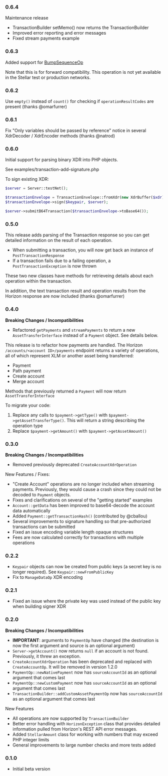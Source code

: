 ### 0.6.4

Maintenance release

 * TransactionBuilder setMemo() now returns the TransactionBuilder
 * Improved error reporting and error messages
 * Fixed stream payments example

### 0.6.3

Added support for [BumpSequenceOp](https://github.com/stellar/stellar-protocol/issues/53)

Note that this is for forward compatibility. This operation is not yet available in the Stellar test or production networks.

### 0.6.2

Use `empty()` instead of `count()` for checking if `operationResultCodes` are present (thanks @omarfurrer)

### 0.6.1

Fix "Only variables should be passed by reference" notice in several XdrDecoder / XdrEncoder methods (thanks @natrod)

### 0.6.0

Initial support for parsing binary XDR into PHP objects.

See examples/transaction-add-signature.php

To sign existing XDR:

```php
$server = Server::testNet();

$transactionEnvelope = TransactionEnvelope::fromXdr(new XdrBuffer($xdr));
$transactionEnvelope->sign($keypair, $server);

$server->submitB64Transaction($transactionEnvelope->toBase64());
```

### 0.5.0

This release adds parsing of the Transaction response so you can get detailed information
on the result of each operation.

 * When submitting a transaction, you will now get back an instance of `PostTransactionResponse`
 * If a transaction fails due to a failing operation, a `PostTransactionException` is now thrown
 
These two new classes have methods for retrieveing details about each operation within the transaction.

In addition, the text transaction result and operation results from the Horizon response are now included (thanks @omarfurrer)  

### 0.4.0

**Breaking Changes / Incompatibilities**
 * Refactored `getPayments` and `streamPayments` to return a new `AssetTransferInterface` instead of a `Payment` object. See details below.

This release is to refactor how payments are handled. The Horizon `/accounts/<account ID>/payments` endpoint
returns a variety of operations, all of which represent XLM or another asset being transferred:

 * Payment
 * Path payment
 * Create account
 * Merge account
 
Methods that previously returned a `Payment` will now return `AssetTransferInterface`

To migrate your code:

1. Replace any calls to `$payment->getType()` with `$payment->getAssetTransferType()`. This will return a string describing the operation type
2. Replace `$payment->getAmount()` with `$payment->getAssetAmount()`

### 0.3.0

**Breaking Changes / Incompatibilities**
 * Removed previously deprecated `CreateAccountXdrOperation`

New Features / Fixes:
 * "Create Account" operations are no longer included when streaming payments.
 Previously, they would cause a crash since they could not be decoded to `Payment`
 objects.
 * Fixes and clarifications on several of the "getting started" examples
 * `Account::getData` has been improved to base64-decode the account data automatically
 * Added `Payment::getTransactionHash()` (contributed by @cballou)
 * Several improvements to signature handling so that pre-authorized transactions can be submitted
 * Fixed an issue encoding variable length opaque structures
 * Fees are now calculated correctly for transactions with multiple operations

### 0.2.2

 * `Keypair` objects can now be created from public keys (a secret key is no longer required). See `Keypair::newFromPublicKey`
 * Fix to `ManageDataOp` XDR encoding
 
### 0.2.1

 * Fixed an issue where the private key was used instead of the public key when building signer XDR

### 0.2.0

**Breaking Changes / Incompatibilities**
 * **IMPORTANT**: arguments to `PaymentOp` have changed (the destination is now the first argument and source is an optional argument) 
 * `Server->getAccount()` now returns `null` if an account is not found. Previously,
 it threw an exception.
 * `CreateAccountXdrOperation` has been deprecated and replaced with `CreateAccountOp`.
 It will be removed in version 1.2.0
 * `PaymentOp::newNativePayment` now has `sourceAccountId` as an optional argument that comes last
 * `PaymentOp::newCustomPayment` now has `sourceAccountId` as an optional argument that comes last
 * `TransactionBuilder::addCustomAssetPaymentOp` now has `sourceAccountId` as an optional argument that comes last
 
New Features
 * All operations are now supported by `TransactionBuilder`
 * Better error handling with `HorizonException` class that provides detailed
 information pulled from Horizon's REST API error messages.
 * Added `StellarAmount` class for working with numbers that may exceed PHP integer limits
 * General improvements to large number checks and more tests added 

### 0.1.0
 * Initial beta version
